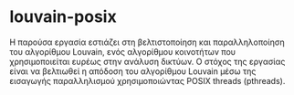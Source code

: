 # louvain-posix
Η παρούσα εργασία εστιάζει στη βελτιστοποίηση και παραλληλοποίηση του αλγορίθμου Louvain, ενός αλγορίθμου κοινοτήτων που χρησιμοποιείται ευρέως στην ανάλυση δικτύων. Ο στόχος της εργασίας είναι να βελτιωθεί η απόδοση του αλγορίθμου Louvain μέσω της εισαγωγής παραλληλισμού χρησιμοποιώντας POSIX threads (pthreads).
